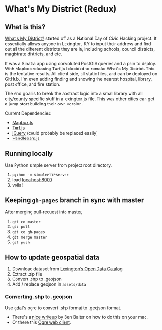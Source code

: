 # What's My District (Redux)

## What is this?

[What's My District?](http://www.whatsmydistrict.org) started off as a National
Day of Civic Hacking project. It essentially allows anyone in Lexington, KY to
input their address and find out all the different districts they are in,
including schools, council districts, magistrate districts, and etc.


It was a Sinatra app using convoluted PostGIS queries and a pain to deploy.
With Mapbox releasing Turf.js I decided to remake What's My District. This
is the tentative results. All client side, all static files, and can be
deployed on GitHub. I'm even adding finding and showing the nearest
hospital, library, post office, and fire station.


The end goal is to break the abstract logic into a small
library with all city/county specific stuff in a lexington.js file. This
way other cities can get a jump start building their own version.

Current Dependencies:

- [Mapbox.js](https://www.mapbox.com/mapbox.js/api/v2.1.5/)
- [Turf.js](http://turfjs.org/)
- [jQuery](https://jquery.com/) (could probably be replaced easily)
- [Handlebars.js](http://handlebarsjs.com/)

## Running locally

Use Python simple server from project root directory.

1. `python -m SimpleHTTPServer`
1. load [localhost:8000](http://localhost:8000)
1. voila!

## Keeping `gh-pages` branch in sync with master

After merging pull-request into master,

1. `git co master`
1. `git pull`
1. `git co gh-pages`
1. `git merge master`
1. `git push`

## How to update geospatial data

1. Download dataset from [Lexington's Open Data Catalog](http://data.lexingtonky.gov)
1. Extract .zip file
1. Convert .shp to .geojson
1. Add / replace geojson in `assets/data`

### Converting .shp to .geojson

Use [gdal](http://www.gdal.org/)'s ogre to convert .shp format to .geojson format.

- There's a [nice writeup](http://ben.balter.com/2013/06/26/how-to-convert-shapefiles-to-geojson-for-use-on-github/) by Ben Balter on how to do this on your mac.
- Or there this [Ogre web client](http://ogre.adc4gis.com/).
